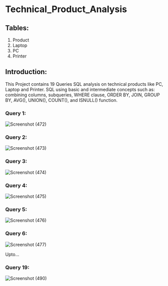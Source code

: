 # Technical_Product_Analysis

## Tables:
1. Product
2. Laptop
3. PC
4. Printer

## Introduction:
This Project contains 19 Queries SQL analysis on technical products like PC, Laptop and Printer. SQL using basic and intermediate concepts such as: combining columns, subqueries, WHERE clause, ORDER BY, JOIN, GROUP BY, AVG(), UNION(), COUNT(), and ISNULL() function.

### Query 1:
![Screenshot (472)](https://github.com/Ipman201/Technical_Product_Analysis/assets/76160030/84ee7470-841e-47d8-a286-eb90a7809834)

### Query 2:
![Screenshot (473)](https://github.com/Ipman201/Technical_Product_Analysis/assets/76160030/8fb6fb5a-5849-4881-9fb8-045ff902b504)

### Query 3:
![Screenshot (474)](https://github.com/Ipman201/Technical_Product_Analysis/assets/76160030/f33f5550-c970-4229-84ae-b13343bf0e46)

### Query 4:
![Screenshot (475)](https://github.com/Ipman201/Technical_Product_Analysis/assets/76160030/4e597ed0-f066-4083-8171-3c09042c0b74)

### Query 5:
![Screenshot (476)](https://github.com/Ipman201/Technical_Product_Analysis/assets/76160030/f4d7dd3f-3433-47cb-a7a7-eebeb33e37d5)

### Query 6:
![Screenshot (477)](https://github.com/Ipman201/Technical_Product_Analysis/assets/76160030/e28573e1-eed2-47f1-bbd1-7a556609903b)

Upto...

### Query 19:
![Screenshot (490)](https://github.com/Ipman201/Technical_Product_Analysis/assets/76160030/8097edd3-f045-4378-9acb-05a8d586efa5)

